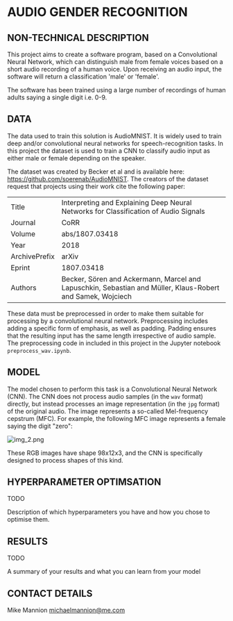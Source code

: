 # AUDIO GENDER RECOGNITION 


## NON-TECHNICAL DESCRIPTION

This project aims to create a software program, based on a Convolutional Neural Network, which can 
distinguish male from female voices based on a short audio recording of a human voice. Upon receiving
an audio input, the software will return a classification 'male' or 'female'. 

The software has been trained using a large number of recordings of human adults saying a single digit i.e. 0-9. 

## DATA

The data used to train this solution is  AudioMNIST. It is widely used to train deep and/or convolutional neural 
networks for speech-recognition tasks. In this project the dataset is used to train a CNN to classify audio input as 
either male or female depending on the speaker.

The dataset was created by Becker et al and is available here: https://github.com/soerenab/AudioMNIST.
The creators of the dataset request that projects using their work cite the following paper:

|          |                        |
| ------------- |------------------------------------------------------------------------------------------------------------|
| Title         | Interpreting and Explaining Deep Neural Networks for Classification of Audio Signals                       |
| Journal       | CoRR |
| Volume        | abs/1807.03418 |
| Year          | 2018 |
| ArchivePrefix | arXiv |
| Eprint        | 1807.03418 |
| Authors       | Becker, Sören and Ackermann, Marcel and Lapuschkin, Sebastian and Müller, Klaus-Robert and Samek, Wojciech |

These data must be preprocessed in order to make them suitable for processing by a convolutional neural network.
Preprocessing includes adding a specific form of emphasis, as well as padding. Padding ensures that the resulting input 
has the same length irrespective of audio sample. 
The preprocessing code in included in this project in the Jupyter notebook 
```preprocess_wav.ipynb```.  

## MODEL 

The model chosen to perform this task is a Convolutional Neural Network (CNN). The CNN does not process audio samples (in the ```wav``` format) directly, but instead processes an image representation (in the ```jpg``` format) of the original audio. The image represents a so-called Mel-frequency cepstrum (MFC). For example, the following MFC image represents a female saying the digit "zero": 

![img_2.png](img_2.png)
   
These RGB images have shape 98x12x3, and the CNN is specifically designed to process shapes of this kind.                                

## HYPERPARAMETER OPTIMSATION

TODO 

Description of which hyperparameters you have and how you chose to optimise them. 

## RESULTS

TODO

A summary of your results and what you can learn from your model 


## CONTACT DETAILS

Mike Mannion
michaelmannion@me.com

 


